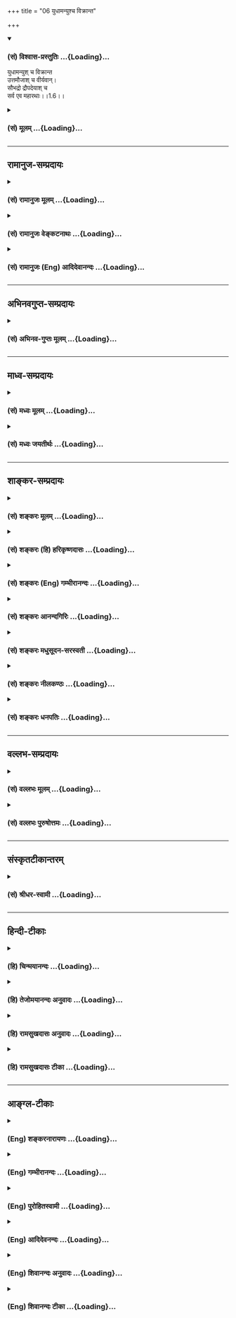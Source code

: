 +++
title = "06 युधामन्युश्च विक्रान्त"

+++
<div class="js_include" newlevelforh1="3" title="(सं) विश्वास-प्रस्तुतिः" unfilled url="/purANam/mahAbhAratam/06-bhIShma-parva/02-bhagavad-gItA-parva/saMskRtam/vishvAsa-prastutiH/01_arjuna-viShAda-yogaH/06_yudhAmanyushcha_v.md">
<details open><summary><h3>(सं) विश्वास-प्रस्तुतिः ...{Loading}...</h3></summary>

युधामन्युश् च विक्रान्त  
उत्तमौजाश् च वीर्यवान्।  
सौभद्रो द्रौपदेयाश् च  
सर्व एव महारथाः।।1.6।।
</details>
</div>
<div class="js_include collapsed" newlevelforh1="3" title="(सं) मूलम्" unfilled url="/purANam/mahAbhAratam/06-bhIShma-parva/02-bhagavad-gItA-parva/saMskRtam/mUlam/01_arjuna-viShAda-yogaH/06_yudhAmanyushcha_v.md">
<details><summary><h3>(सं) मूलम् ...{Loading}...</h3></summary>

युधामन्युश्च विक्रान्त उत्तमौजाश्च वीर्यवान्।  
सौभद्रो द्रौपदेयाश्च सर्व एव महारथाः।।1.6।।
</details>
</div>


_________________
## रामानुज-सम्प्रदायः
<div class="js_include collapsed" newlevelforh1="3" title="(सं) रामानुजः मूलम्" unfilled url="/purANam/mahAbhAratam/06-bhIShma-parva/02-bhagavad-gItA-parva/saMskRtam/rAmAnujaH/mUlam/01_arjuna-viShAda-yogaH/06_yudhAmanyushcha_v.md">
<details><summary><h3>(सं) रामानुजः मूलम् ...{Loading}...</h3></summary>

१९-तमस्य टीका दृश्या।
</details>
</div>
<div class="js_include collapsed" newlevelforh1="3" title="(सं) रामानुजः वेङ्कटनाथः" unfilled url="/purANam/mahAbhAratam/06-bhIShma-parva/02-bhagavad-gItA-parva/saMskRtam/rAmAnujaH/venkaTanAthaH/01_arjuna-viShAda-yogaH/06_yudhAmanyushcha_v.md">
<details><summary><h3>(सं) रामानुजः वेङ्कटनाथः ...{Loading}...</h3></summary>

११-तमस्य व्याख्या दृश्या।
</details>
</div>
<div class="js_include collapsed" newlevelforh1="3" title="(सं) रामानुजः (Eng) आदिदेवानन्दः" unfilled url="/purANam/mahAbhAratam/06-bhIShma-parva/02-bhagavad-gItA-parva/saMskRtam/rAmAnujaH/english/AdidevAnandaH/01_arjuna-viShAda-yogaH/06_yudhAmanyushcha_v.md">
<details><summary><h3>(सं) रामानुजः (Eng) आदिदेवानन्दः ...{Loading}...</h3></summary>

1.1 - 1.19 Dhrtarastra said - Sanjaya said Duryodhana, after viewing the
forces of Pandavas protected by Bhima, and his own forces protected by
Bhisma conveyed his views thus to Drona, his teacher, about the adeacy
of Bhima's forces for conering the Kaurava forces and the inadeacy of
his own forces for victory against the Pandava forces. He was
grief-stricken within. Observing his (Duryodhana's) despondecny, Bhisma,
in order to cheer him, roared like a lion, and then blowing his conch,
made his side sound their conchs and kettle-drums, which made an uproar
as a sign of victory. Then, having heard that great tumult, Arjuna and
Sri Krsna the Lord of all lords, who was acting as the charioteer of
Arjuna, sitting in their great chariot which was powerful enough to
coner the three worlds; blew their divine conchs Srimad Pancajanya and
Devadatta. Then, both Yudhisthira and Bhima blew their respective conchs
separately. That tumult rent asunder the hearts of your sons, led by
Duryodhana. The sons of Dhrtarastra then thought, 'Our cause is almost
lost now itself.' So said Sanjaya to Dhrtarastra who was longing for
their victory. Sanjaya said to Dhrtarastra: Then, seeing the Kauravas,
who were ready for battle, Arjuna, who had Hanuman, noted for his
exploit of burning Lanka, as the emblem on his flag on his chariot,
directed his charioteer Sri Krsna, the Supreme Lord-who is overcome by
parental love for those who take shelter in Him who is the
treasure-house of knowledge, power, lordship, energy, potency and
splendour, whose sportive delight brings about the origin, sustentation
and dissolution of the entire cosmos at His will, who is the Lord of the
senses, who controls in all ways the senses inner and outer of all,
superior and inferior - by saying, 'Station my chariot in an appropriate
place in order that I may see exactly my enemies who are eager for
battle.'

</details>
</div>


_________________
## अभिनवगुप्त-सम्प्रदायः
<div class="js_include collapsed" newlevelforh1="3" title="(सं) अभिनव-गुप्तः मूलम्" unfilled url="/purANam/mahAbhAratam/06-bhIShma-parva/02-bhagavad-gItA-parva/saMskRtam/abhinava-guptaH/mUlam/01_arjuna-viShAda-yogaH/06_yudhAmanyushcha_v.md">
<details><summary><h3>(सं) अभिनव-गुप्तः मूलम् ...{Loading}...</h3></summary>

।।1.2 1.9।। किं वा अनेन बहुपरिगणनेन +++(K omits बहु )+++। इदं
तावद्वस्तुतत्त्वम् इत्याह ।  

</details>
</div>


_________________
## माध्व-सम्प्रदायः
<div class="js_include collapsed" newlevelforh1="3" title="(सं) मध्वः मूलम्" unfilled url="/purANam/mahAbhAratam/06-bhIShma-parva/02-bhagavad-gItA-parva/saMskRtam/madhvaH/mUlam/01_arjuna-viShAda-yogaH/06_yudhAmanyushcha_v.md">
<details><summary><h3>(सं) मध्वः मूलम् ...{Loading}...</h3></summary>

  
  
।।1.6।। Sri Madhvacharya did not comment on this sloka. The commentary
starts from 2.11.  
  

</details>
</div>
<div class="js_include collapsed" newlevelforh1="3" title="(सं) मध्वः जयतीर्थः" unfilled url="/purANam/mahAbhAratam/06-bhIShma-parva/02-bhagavad-gItA-parva/saMskRtam/madhvaH/jayatIrthaH/01_arjuna-viShAda-yogaH/06_yudhAmanyushcha_v.md">
<details><summary><h3>(सं) मध्वः जयतीर्थः ...{Loading}...</h3></summary>

  
  
।।1.6।। Sri Jayatirtha did not comment on this sloka. The commentary
starts from 2.11.  
  

</details>
</div>


_________________
## शाङ्कर-सम्प्रदायः
<div class="js_include collapsed" newlevelforh1="3" title="(सं) शङ्करः मूलम्" unfilled url="/purANam/mahAbhAratam/06-bhIShma-parva/02-bhagavad-gItA-parva/saMskRtam/shankaraH/mUlam/01_arjuna-viShAda-yogaH/06_yudhAmanyushcha_v.md">
<details><summary><h3>(सं) शङ्करः मूलम् ...{Loading}...</h3></summary>

1.6 Sri Sankaracharya did not comment on this sloka. The commentary
starts from 2.10.  
  

</details>
</div>
<div class="js_include collapsed" newlevelforh1="3" title="(सं) शङ्करः (हि) हरिकृष्णदासः" unfilled url="/purANam/mahAbhAratam/06-bhIShma-parva/02-bhagavad-gItA-parva/saMskRtam/shankaraH/hindI/harikRShNadAsaH/01_arjuna-viShAda-yogaH/06_yudhAmanyushcha_v.md">
<details><summary><h3>(सं) शङ्करः (हि) हरिकृष्णदासः ...{Loading}...</h3></summary>

।।1.6।। Sri Sankaracharya did not comment on this sloka.  
  

</details>
</div>
<div class="js_include collapsed" newlevelforh1="3" title="(सं) शङ्करः (Eng) गम्भीरानन्दः" unfilled url="/purANam/mahAbhAratam/06-bhIShma-parva/02-bhagavad-gItA-parva/saMskRtam/shankaraH/english/gambhIrAnandaH/01_arjuna-viShAda-yogaH/06_yudhAmanyushcha_v.md">
<details><summary><h3>(सं) शङ्करः (Eng) गम्भीरानन्दः ...{Loading}...</h3></summary>

1.6 Sri Sankaracharya did not comment on this sloka. The commentary
starts from 2.10.

</details>
</div>
<div class="js_include collapsed" newlevelforh1="3" title="(सं) शङ्करः आनन्दगिरिः" unfilled url="/purANam/mahAbhAratam/06-bhIShma-parva/02-bhagavad-gItA-parva/saMskRtam/shankaraH/AnandagiriH/01_arjuna-viShAda-yogaH/06_yudhAmanyushcha_v.md">
<details><summary><h3>(सं) शङ्करः आनन्दगिरिः ...{Loading}...</h3></summary>

।।1.6।। तेषां सर्वेषामपि महाबलपराक्रमभाक्त्वादनुपेक्ष्यत्वं पुनर्विवक्षति
**सर्व एवेति**।

</details>
</div>
<div class="js_include collapsed" newlevelforh1="3" title="(सं) शङ्करः मधुसूदन-सरस्वती" unfilled url="/purANam/mahAbhAratam/06-bhIShma-parva/02-bhagavad-gItA-parva/saMskRtam/shankaraH/madhusUdana-sarasvatI/01_arjuna-viShAda-yogaH/06_yudhAmanyushcha_v.md">
<details><summary><h3>(सं) शङ्करः मधुसूदन-सरस्वती ...{Loading}...</h3></summary>

।। 1.6नन्वेकेन द्रुपदपुत्रेणाप्रसिद्धेनाधिष्ठितां चमूमेतामस्मदीयो यः
कश्चिदपि जेष्यति किमिति त्वमुत्ताम्यसीत्यत आह अत्र शूरा
इत्यादिभिस्त्रिभिः। न केवलमत्र धृष्टद्युम्न एव शूरो येनोपेक्षणीयता
स्यात्। किंत्वस्यां चम्वामन्येऽपि बहवः शूरा सन्तीत्यवश्यमेव तज्जये
यतनीयमित्यभिप्रायः। शूरानेव विशिनष्टि महेष्वासा इति।
महान्तोऽन्यैरप्रधृष्या इष्वासा धनूंषि येषा ते तथा। दूरतएव
परसैन्यविद्रावणकुशला इति भावः। महाधनुरादिमत्त्वेऽपि
युद्धकौशलाभावमाशङ्क्याह युधि युद्धे भीमार्जुनाभ्यां
सर्वसंप्रतिन्नपराक्रमाभ्यां समास्तुल्याः। तानेवाह युयुधान
इत्यादिनामहारथा इत्यन्तेन। युयुधानः सात्यकिः। द्रुपदश्च महारथ इत्येकः।
अथवा युयुधानविराटद्रुपदानां विशेषणं महारथ इति।
धृष्टकेतुचेकितानकाशिराजानां विशेषणं वीर्यवानिति।
पुरुजित्कुन्तिभोजशैब्यानां विशेषणं नरपुंगव इति। विक्रान्तो युधामन्युः
वीर्यवांश्चोत्तमौजा इति द्वौ। अथवा सर्वाणि विशेषणानि समुच्चित्य सर्वत्र
योजनीयानि। सौभद्रोऽभिमन्युः। द्रौपदेयाश्च द्रौपदीपुत्राः
प्रतिविन्ध्यादयः पञ्च। चकारादन्येऽपि पाण्ड्यराजघटोत्कचप्रभृतयः। पञ्च
पाण्डवास्त्वतिप्रसिद्धा एवेति न गणिताः। ये गणिताः सप्तदशान्येऽपि तदीयाः
सर्वएव महारथाः सर्वेऽपि महारथाएव नैकोऽपि रथोऽर्धरथो वा। महारथा
इत्यतिरथत्वस्याप्युपलक्षणम्। तल्लक्षणं चएको दशसहस्त्राणि योधयेद्यस्तु
धन्विनाम्। शस्त्रशास्त्रप्रवीणश्च महारथ इति स्मृतः।। अमितान्योधयेद्यस्तु
संप्रोक्तोऽतिरथस्थु सः। रथस्त्वेकेन यो योद्धा तन्नयूनोऽर्धरथः स्मृतः।।
इति  
  
  

</details>
</div>
<div class="js_include collapsed" newlevelforh1="3" title="(सं) शङ्करः नीलकण्ठः" unfilled url="/purANam/mahAbhAratam/06-bhIShma-parva/02-bhagavad-gItA-parva/saMskRtam/shankaraH/nIlakaNThaH/01_arjuna-viShAda-yogaH/06_yudhAmanyushcha_v.md">
<details><summary><h3>(सं) शङ्करः नीलकण्ठः ...{Loading}...</h3></summary>

।।1.6।। युधामन्यूत्तमौजसौ सौभद्रोऽभिमन्युः पञ्च द्रौपदेयाः
प्रतिविन्ध्यादयश्चेत्यष्टौ। चकारात् पाण्डवा घटोत्कचादयश्चातिप्रसिद्धा
ग्राह्याः। सर्वेऽपि महारथा एव। तल्लक्षणं तुएको दशसहस्राणि योधयेद्यस्तु
धन्विनाम्। शस्त्रशास्त्रप्रवीणश्च स वै प्रोक्तो महारथः।
अमितान्योधयेद्यस्तु संप्रोक्तोऽतिरथस्तु सः। रथस्त्वेकेन योद्धा
स्यात्तन्न्यूनोऽर्धरथः स्मृतः। इति।  
  

</details>
</div>
<div class="js_include collapsed" newlevelforh1="3" title="(सं) शङ्करः धनपतिः" unfilled url="/purANam/mahAbhAratam/06-bhIShma-parva/02-bhagavad-gItA-parva/saMskRtam/shankaraH/dhanapatiH/01_arjuna-viShAda-yogaH/06_yudhAmanyushcha_v.md">
<details><summary><h3>(सं) शङ्करः धनपतिः ...{Loading}...</h3></summary>

।।1.6।। सौभद्राः सुभद्रापुत्रोऽभिमन्युः। द्रौपदेयाः द्रोपदीपुत्राः
प्रतिविन्ध्यादयः पञ्च। द्रुपदश्च महारथ इत्युक्तमयुक्तं यतोऽन्येऽपि
महारथा भीष्मप्रोक्ताः सन्तीत्याशङ्क्य तदङ्गीकरोति **सर्व एवेति।**
निर्दिष्टाश्चकारपरिगृहीताश्च महारथाः। एतल्लक्षणं तुएको दशसहस्त्राणि
योधयेद्यस्तु धन्विनाम्। शस्त्रशास्त्रप्रवीणश्च स वै प्रोक्तो महारथः।
अमितान्योधयेद्यस्तु संप्रोक्तोऽतिरथस्तु सः। रथस्त्वेकेन यो
युध्येत्तन्न्यूनोऽर्धरथः स्मृतः।। इति। यद्यपि परपक्षेऽतिरथादयोऽपि सन्ति
तथापि तत्तिरोधानं तवातिरथस्य महारथानां निवारणे सामर्थ्यम्।
नत्वन्येषामतिरथादीनामित्याचार्यस्योत्साहजननार्थम्। सर्वेऽपि महारथा एव
नत्वेकोऽपि रथोऽर्धरथो वा। महारथा इत्यतिरथस्याप्युपलक्षणमिति केचित्।  

</details>
</div>


_________________
## वल्लभ-सम्प्रदायः
<div class="js_include collapsed" newlevelforh1="3" title="(सं) वल्लभः मूलम्" unfilled url="/purANam/mahAbhAratam/06-bhIShma-parva/02-bhagavad-gItA-parva/saMskRtam/vallabhaH/mUlam/01_arjuna-viShAda-yogaH/06_yudhAmanyushcha_v.md">
<details><summary><h3>(सं) वल्लभः मूलम् ...{Loading}...</h3></summary>

।।1.2 1.11।। दुर्योधनोऽपि वृकोदरादिभी रक्षितं पाण्डवानां बलं
भीष्माभिरक्षितं स्वीयं च बलं विलोक्य आत्मजविजये तद्बलस्य पर्याप्ततां
आत्मबलस्य तद्बिजयेऽपर्याप्ततां च आचार्ये निवेद्यान्तरेव विष्ण्णोऽभूत्।  

</details>
</div>
<div class="js_include collapsed" newlevelforh1="3" title="(सं) वल्लभः पुरुषोत्तमः" unfilled url="/purANam/mahAbhAratam/06-bhIShma-parva/02-bhagavad-gItA-parva/saMskRtam/vallabhaH/puruShottamaH/01_arjuna-viShAda-yogaH/06_yudhAmanyushcha_v.md">
<details><summary><h3>(सं) वल्लभः पुरुषोत्तमः ...{Loading}...</h3></summary>

  
  
।।1.6।। विक्रान्तः अतिपराक्रमी। वीर्यवानिति सौभद्रविशेषणम्। द्रौपदेयाः
पञ्च प्रतिविन्ध्यादयः। सर्व एव महारथाः। महारथलक्षणं च एको दशसहस्राणि
योधयेद्यस्तु धन्विनाम्। शस्त्रशास्त्रप्रवीणश्च महारथ इति
स्मृतः।। अमितान्योधयेद्यस्तु सम्प्रोक्तोऽतिरथस्तु सः। रथी चैकेन यो योद्धा
तन्न्यूनोऽर्द्धरथः स्मृतः इत्यादि।  
  
  
  

</details>
</div>


_________________
## संस्कृतटीकान्तरम्
<div class="js_include collapsed" newlevelforh1="3" title="(सं) श्रीधर-स्वामी" unfilled url="/purANam/mahAbhAratam/06-bhIShma-parva/02-bhagavad-gItA-parva/saMskRtam/shrIdhara-svAmI/01_arjuna-viShAda-yogaH/06_yudhAmanyushcha_v.md">
<details><summary><h3>(सं) श्रीधर-स्वामी ...{Loading}...</h3></summary>

**।।1.6।।** **युधामन्युश्चेति।** विक्रान्तो युधामन्युर्नामैकः।
सौभद्रोऽभिमन्युः। द्रौपदेयाः द्रोपद्यां पञ्चभ्यो युधिष्ठिरादिभ्यो जाताः
प्रतिविन्ध्यादयः पञ्च। महारथादीनां लक्षणम् एको दशसहस्त्राणि योधयेद्यस्तु
धन्विनाम्। शस्त्रशास्त्रप्रवीणश्च महारथ इति स्मृतः।। अमितान्यो धयेद्यस्तु
संप्रोक्तोऽतिरथस्तु सः। रथी त्वेकेन यो युद्ध्येत्तन्न्यूनोऽर्धरथी मतः।।
इति।  
  

</details>
</div>


_________________
## हिन्दी-टीकाः
<div class="js_include collapsed" newlevelforh1="3" title="(हि) चिन्मयानन्दः" unfilled url="/purANam/mahAbhAratam/06-bhIShma-parva/02-bhagavad-gItA-parva/hindI/chinmayAnandaH/01_arjuna-viShAda-yogaH/06_yudhAmanyushcha_v.md">
<details><summary><h3>(हि) चिन्मयानन्दः ...{Loading}...</h3></summary>

।।1.6।। इन तीन श्लोकों में पाण्डवसैन्य के प्रमुख एवं प्रसिद्ध योद्धाओं
की नामावली है। पाण्डवों की सेना का निरीक्षण करते समय दुर्योधन उनमें अनेक
महारथियों को पहचानता है। प्राचीन हिन्दू सेनाओं में 11000 धनुर्धारी
सैनिकों के समूह के नायक को महारथी कहा जाता था।  
अर्जुन और भीम अपने समय के धनुर्विद्या और शक्ति के लिये प्रसिद्ध योद्धा
थे। दुर्योधन कहता है कि सभी महारथी अर्जुन और भीम के समान हैं जिसका
तात्पर्य यह है कि यद्यपि पाण्डवों की सेना संख्या में कम थी परन्तु
सार्मथ्य में वह कौरवों की सुसज्जित और विशाल सेना से अधिक थी।  

</details>
</div>
<div class="js_include collapsed" newlevelforh1="3" title="(हि) तेजोमयानन्दः अनुवादः" unfilled url="/purANam/mahAbhAratam/06-bhIShma-parva/02-bhagavad-gItA-parva/hindI/tejomayAnandaH/anuvAdaH/01_arjuna-viShAda-yogaH/06_yudhAmanyushcha_v.md">
<details><summary><h3>(हि) तेजोमयानन्दः अनुवादः ...{Loading}...</h3></summary>

।।1.6।। पराक्रमी युधामन्यु, बलवान् उत्तमौजा, सुभद्रापुत्र (अभिमन्यु) और
द्रोपदी के पुत्र -- ये सब महारथी हैं।

</details>
</div>
<div class="js_include collapsed" newlevelforh1="3" title="(हि) रामसुखदासः अनुवादः" unfilled url="/purANam/mahAbhAratam/06-bhIShma-parva/02-bhagavad-gItA-parva/hindI/rAmasukhadAsaH/anuvAdaH/01_arjuna-viShAda-yogaH/06_yudhAmanyushcha_v.md">
<details><summary><h3>(हि) रामसुखदासः अनुवादः ...{Loading}...</h3></summary>

।।1.4 -- 1.6।। यहाँ (पाण्डवों की सेना में) बड़े-बड़े शूरवीर हैं, जिनके
बहुत बड़े-बड़े धनुष हैं तथा जो युद्ध में भीम और अर्जुनके समान हैं। उनमें
युयुधान (सात्यकि), राजा विराट और महारथी द्रुपद भी हैं। धृष्टकेतु और
चेकितान तथा पराक्रमी काशिराज भी हैं। पुरुजित् और कुन्तिभोज--ये दोनों भाई
तथा मनुष्योंमें श्रेष्ठ शैब्य भी हैं। पराक्रमी युधामन्यु और पराक्रमी
उत्तमौजा भी हैं। सुभद्रापुत्र अभिमन्यु और द्रौपदी के पाँचों पुत्र भी
हैं। ये सब-के-सब महारथी हैं।

</details>
</div>
<div class="js_include collapsed" newlevelforh1="3" title="(हि) रामसुखदासः टीका" unfilled url="/purANam/mahAbhAratam/06-bhIShma-parva/02-bhagavad-gItA-parva/hindI/rAmasukhadAsaH/TIkA/01_arjuna-viShAda-yogaH/06_yudhAmanyushcha_v.md">
<details><summary><h3>(हि) रामसुखदासः टीका ...{Loading}...</h3></summary>

।।1.4 -- 1.6।।***व्याख्या--*****'अत्र शूरा महेष्वासा भीमार्जुनसमा
युधि'--**जिनसे बाण चलाये जाते हैं, फेंके जाते हैं, उनका नाम 'इष्वास'
अर्थात् धनुष है। ऐसे बड़े-बड़े इष्वास (धनुष) जिनसे पास हैं, वे सभी
'महेष्वास' हैं। तात्पर्य है कि बड़े धनुषोंपर बाण चढ़ाने एवं प्रत्यञ्चा
खींचनेमें बहुत बल लगता है। जोरसे खींचकर छोड़ा गया बाण विशेष मार करता है।
ऐसे बड़े-बड़े धनुष पासमें होनेके कारण ये सभी बहुत बलवान् और शूरवीर हैं।
ये मामूली योद्धा नहीं हैं। युद्धमें ये भीम और अर्जुनके समान हैं अर्थात्
बलमें ये भीमके समान और अस्त्र-शस्त्रकी कलामें ये अर्जुनके समान हैं।

</details>
</div>


_________________
## आङ्ग्ल-टीकाः
<div class="js_include collapsed" newlevelforh1="3" title="(Eng) शङ्करनारायणः" unfilled url="/purANam/mahAbhAratam/06-bhIShma-parva/02-bhagavad-gItA-parva/english/shankaranArAyaNaH/01_arjuna-viShAda-yogaH/06_yudhAmanyushcha_v.md">
<details><summary><h3>(Eng) शङ्करनारायणः ...{Loading}...</h3></summary>

1.6. And Yudhamanyu, the heroic, and Uttamaujas, the valourous, the son
of Subhadra and the sons of Draupadiall are indeed mighty warriors.

</details>
</div>
<div class="js_include collapsed" newlevelforh1="3" title="(Eng) गम्भीरानन्दः" unfilled url="/purANam/mahAbhAratam/06-bhIShma-parva/02-bhagavad-gItA-parva/english/gambhIrAnandaH/01_arjuna-viShAda-yogaH/06_yudhAmanyushcha_v.md">
<details><summary><h3>(Eng) गम्भीरानन्दः ...{Loading}...</h3></summary>

1.6 And the chivalrous Yudhamanyu, and the valiant Uttamaujas; son of
Subhadra (Abhimanyu) and the sons of Draupadi all (of whom) are, verily,
maharathas.

</details>
</div>
<div class="js_include collapsed" newlevelforh1="3" title="(Eng) पुरोहितस्वामी" unfilled url="/purANam/mahAbhAratam/06-bhIShma-parva/02-bhagavad-gItA-parva/english/purohitasvAmI/01_arjuna-viShAda-yogaH/06_yudhAmanyushcha_v.md">
<details><summary><h3>(Eng) पुरोहितस्वामी ...{Loading}...</h3></summary>

1.6 Yudhamanyu, Uttamouja, Soubhadra and the sons of Droupadi, famous
men.

</details>
</div>
<div class="js_include collapsed" newlevelforh1="3" title="(Eng) आदिदेवनन्दः" unfilled url="/purANam/mahAbhAratam/06-bhIShma-parva/02-bhagavad-gItA-parva/english/AdidevanandaH/01_arjuna-viShAda-yogaH/06_yudhAmanyushcha_v.md">
<details><summary><h3>(Eng) आदिदेवनन्दः ...{Loading}...</h3></summary>

1.6 Yudhamanyu the valiant, and Uttamaujas the strong; and also the son
of Subhadra and the sons of Draupadi, all mighty warriors.

</details>
</div>
<div class="js_include collapsed" newlevelforh1="3" title="(Eng) शिवानन्दः अनुवादः" unfilled url="/purANam/mahAbhAratam/06-bhIShma-parva/02-bhagavad-gItA-parva/english/shivAnandaH/anuvAdaH/01_arjuna-viShAda-yogaH/06_yudhAmanyushcha_v.md">
<details><summary><h3>(Eng) शिवानन्दः अनुवादः ...{Loading}...</h3></summary>

1.6. "The strong Yodhamanyu and the brave Uttamaujas, the son of
Subhadra (Abhimanyu, the son of Subhadra and Arjuna), and the sons of
Draupadi, all of great chariots (great heroes).

</details>
</div>
<div class="js_include collapsed" newlevelforh1="3" title="(Eng) शिवानन्दः टीका" unfilled url="/purANam/mahAbhAratam/06-bhIShma-parva/02-bhagavad-gItA-parva/english/shivAnandaH/TIkA/01_arjuna-viShAda-yogaH/06_yudhAmanyushcha_v.md">
<details><summary><h3>(Eng) शिवानन्दः टीका ...{Loading}...</h3></summary>

1.6 युधामन्युः Yudhamanyu; च and; विक्रान्तः the strong; उत्तमौजाः
Uttamaujas; च and; वीर्यवान् the brave; सौभद्रः the son of Subhadra;
द्रौपदेयाः the sons of Draupadi; च and; सर्वे all; एव even; महारथाः
great carwarriors.No Commentary.

</details>
</div>
